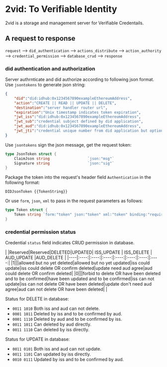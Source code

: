 # 2vid: To Verifiable Identity
2vid is a storage and management server for Verifiable Credentails.

## A request to response

`request` --> `did_authentication` --> `actions_distribute` --> `action_authority` --> `credential_permission` --> `database_crud` --> `response`

### did authentication and authorization
Server authrnticate and did authorize according to following json format.
Use `jsontokens` to generate json string:
```json
{
	"did":"did:idhub:0x1234567890exampleEthereumAddress",
	"action":"CREATE || READ || UPDATE || DELETE",
	"destination":"server handler router url",
	"expiration":"Unix timestamp indicates token expiration",
	"jwt_iss":"did:idhub:0x1234567890exampleEthereumAddress",
	"jwt_sub":"credential subject defined by did application",
	"jwt_aud":"did:idhub:0x1234567890exampleEthereumAddress",
	"jwt_jti":"credential unique number from did application but optional"
}
```
Use `jsontokens` sign the json message, get the request token:
```go
type JsonToken struct {
	ClaimJson string                 `json:"msg"`
	Signature string                 `json:"sig"`
}
```
Package the token into the request's header field `Authentication` in the following format:
```
DIDJsonToken {{TokenString}}
```
Or use `form`, `json`, `xml` to pass in the request parameters as follows:
```go
type Token struct {
	Token string `form:"token" json:"token" xml:"token" binding:"required"`
}
```

### credential permission status
Credential `status` field indicates CRUD permission in database.

|     |Reserved|Reserved|DELETED|UPDATED| ISS_UPDATE | ISS_DELETE | AUD_UPDATE |AUD_DELETE |
|----|:----:|:----:|:----:|:----:|:----:|:----:|:----:|
|1|||allowed but no yet deleted|allowed but no yet updated|iss could update|iss could delete OR confirm deleted|update need aud agree|aud could delete OR confirm deleted|
|0|||forbid to delete OR have been deleted and to be confirmed|have been updated and to be confirmed|iss can not update|iss can not delete OR have been deleted|update don't need aud agree|aud can not delete OR have been deleted|  |

Status for DELETE in database:
* `0011 1010` Both iss and aud can not delete.
* `0001 1011` Deleted by iss and to be confirmed by aud.
* `0001 1110` Deleted by aud and to be confirmed by iss.
* `0011 1011` Can deleted by aud directly.
* `0011 1110` Can deleted by iss directly.

Status for UPDATE in database:
* `0011 0101` Both iss and aud can not update.
* `0011 1101` Can updated by iss directly.
* `0010 0111` Updated by iss and  to be confirmed by aud.
